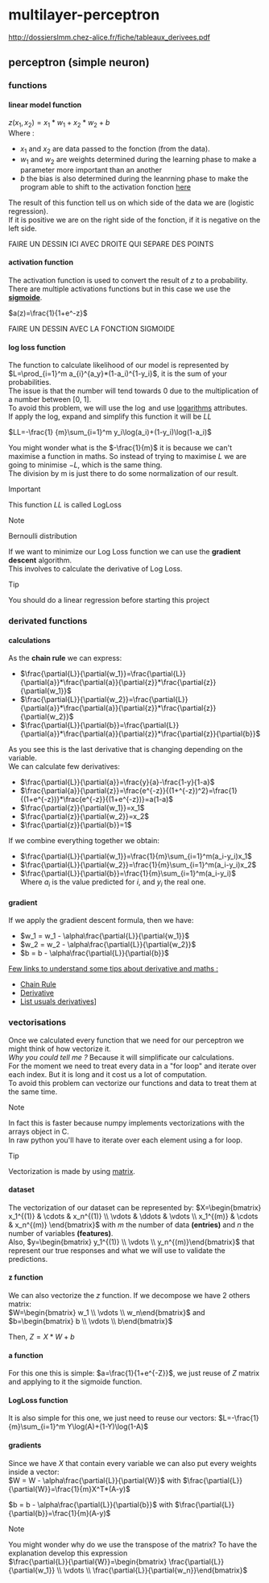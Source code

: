 # multilayer-perceptron
http://dossierslmm.chez-alice.fr/fiche/tableaux_derivees.pdf


## perceptron (simple neuron)

### functions

#### linear model function
$z(x_1, x_2)=x_1*w_1 + x_2*w_2 + b$  
Where :
- $x_1$ and $x_2$ are data passed to the fonction (from the data).  
- $w_1$ and $w_2$ are weights determined during the learning phase to make a parameter more important than an another
- $b$ the bias is also determined during the leanrning phase to make the program able to shift to the activation fonction [here](https://stackoverflow.com/questions/2480650/what-is-the-role-of-the-bias-in-neural-networks)  

The result of this function tell us on which side of the data we are (logistic regression).  
If it is positive we are on the right side of the fonction, if it is negative on the left side.  

FAIRE UN DESSIN ICI AVEC DROITE QUI SEPARE DES POINTS

#### activation function
The activation function is used to convert the result of $z$ to a probability.  
There are multiple activations functions but in this case we use the [**sigmoide**](https://en.wikipedia.org/wiki/Sigmoid_function).  

$a(z)=\frac{1}{1+e^-z}$  

FAIRE UN DESSIN AVEC LA FONCTION SIGMOIDE

#### log loss function
The function to calculate likelihood of our model is represented by $L=\prod_{i=1}^m a_{i}^{a_y}*(1-a_i)^{1-y_i}$, it is the sum of your probabilities.  
The issue is that the number will tend towards 0 due to the multiplication of a number between [0, 1].  
To avoid this problem, we will use the $\log$ and use [logarithms](https://en.wikipedia.org/wiki/Logarithm) attributes.  
If apply the log, expand and simplify this function it will be $LL$

$LL=-\frac{1} {m}\sum_{i=1}^m y_i\log(a_i)+(1-y_i)\log(1-a_i)$

You might wonder what is the $-\frac{1}{m}$ it is because we can't maximise a function in maths. So instead of trying to maximise $L$ we are going to minimise $-L$, which is the same thing.  
The division by m is just there to do some normalization of our result.  

> [!IMPORTANT]
> This function $LL$ is called LogLoss

> [!NOTE]
> Bernoulli distribution

If we want to minimize our Log Loss function we can use the **gradient descent** algorithm.  
This involves to calculate the derivative of Log Loss.

> [!TIP]
> You should do a linear regression before starting this project

### derivated functions

#### calculations
As the **chain rule** we can express:  
- $\frac{\partial{L}}{\partial{w_1}}=\frac{\partial{L}}{\partial{a}}*\frac{\partial{a}}{\partial{z}}*\frac{\partial{z}}{\partial{w_1}}$  
- $\frac{\partial{L}}{\partial{w_2}}=\frac{\partial{L}}{\partial{a}}*\frac{\partial{a}}{\partial{z}}*\frac{\partial{z}}{\partial{w_2}}$  
- $\frac{\partial{L}}{\partial{b}}=\frac{\partial{L}}{\partial{a}}*\frac{\partial{a}}{\partial{z}}*\frac{\partial{z}}{\partial{b}}$  

As you see this is the last derivative that is changing depending on the variable.  
We can calculate few derivatives:  
- $\frac{\partial{L}}{\partial{a}}=\frac{y}{a}-\frac{1-y}{1-a}$
- $\frac{\partial{a}}{\partial{z}}=\frac{e^{-z}}{(1+^{-z})^2}=\frac{1}{(1+e^{-z})}*\frac{e^{-z}}{(1+e^{-z})}=a(1-a)$
- $\frac{\partial{z}}{\partial{w_1}}=x_1$
- $\frac{\partial{z}}{\partial{w_2}}=x_2$
- $\frac{\partial{z}}{\partial{b}}=1$

If we combine everything together we obtain:  
- $\frac{\partial{L}}{\partial{w_1}}=\frac{1}{m}\sum_{i=1}^m(a_i-y_i)x_1$
- $\frac{\partial{L}}{\partial{w_2}}=\frac{1}{m}\sum_{i=1}^m(a_i-y_i)x_2$
- $\frac{\partial{L}}{\partial{b}}=\frac{1}{m}\sum_{i=1}^m(a_i-y_i)$  
Where $a_i$ is the value predicted for $i$, and $y_i$ the real one.  

#### gradient
If we apply the gradient descent formula, then we have:  
- $w_1 = w_1 - \alpha\frac{\partial{L}}{\partial{w_1}}$  
- $w_2 = w_2 - \alpha\frac{\partial{L}}{\partial{w_2}}$  
- $b = b - \alpha\frac{\partial{L}}{\partial{b}}$  

<ins>Few links to understand some tips about derivative and maths :</ins>
- [Chain Rule](https://en.wikipedia.org/wiki/Chain_rule)
- [Derivative](https://en.wikipedia.org/wiki/Derivative)
- [List usuals derivatives](http://dossierslmm.chez-alice.fr/fiche/tableaux_derivees.pdf)]

### vectorisations
Once we calculated every function that we need for our perceptron we might think of how vectorize it.  
*Why you could tell me ?* Because it will simplificate our calculations.  
For the moment we need to treat every data in a "for loop" and iterate over each index. But it is long and it cost us a lot of computation.  
To avoid this problem can vectorize our functions and data to treat them at the same time.  

> [!NOTE]
> In fact this is faster because numpy implements vectorizations with the arrays object in C.  
> In raw python you'll have to iterate over each element using a for loop.  

> [!TIP]
> Vectorization is made by using [matrix](https://en.wikipedia.org/wiki/Matrix_(mathematics)).  

#### dataset
The vectorization of our dataset can be represented by:
$X=\begin{bmatrix} x_1^{(1)} & \cdots & x_n^{(1)} \\ \vdots & \ddots & \vdots \\ x_1^{(m)} & \cdots & x_n^{(m)} \end{bmatrix}$ with $m$ the number of data **(entries)** and $n$ the number of variables **(features)**.  
Also, $y=\begin{bmatrix} y_1^{(1)} \\ \vdots \\ y_n^{(m)}\end{bmatrix}$ that represent our true responses and what we will use to validate the predictions. 


#### z function
We can also vectorize the $z$ function. If we decompose we have 2 others matrix:  
$W=\begin{bmatrix} w_1 \\ \vdots \\ w_n\end{bmatrix}$ and $b=\begin{bmatrix} b \\ \vdots \\ b\end{bmatrix}$ 

Then, $Z=X*W+b$

#### a function
For this one this is simple: $a=\frac{1}{1+e^{-Z}}$, we just reuse of $Z$ matrix and applying to it the sigmoide function.

#### LogLoss function
It is also simple for this one, we just need to reuse our vectors: $L=-\frac{1} {m}\sum_{i=1}^m Y\log(A)+(1-Y)\log(1-A)$  

#### gradients
Since we have $X$ that contain every variable we can also put every weights inside a vector:  
$W = W - \alpha\frac{\partial{L}}{\partial{W}}$  with $\frac{\partial{L}}{\partial{W}}=\frac{1}{m}X^T*(A-y)$  

$b = b - \alpha\frac{\partial{L}}{\partial{b}}$  with $\frac{\partial{L}}{\partial{b}}=\frac{1}{m}(A-y)$

> [!NOTE]  
> You might wonder why do we use the transpose of the matrix? To have the explanation develop this expression  
$\frac{\partial{L}}{\partial{W}}=\begin{bmatrix} \frac{\partial{L}}{\partial{w_1}} \\ \vdots \\ \frac{\partial{L}}{\partial{w_n}}\end{bmatrix}$